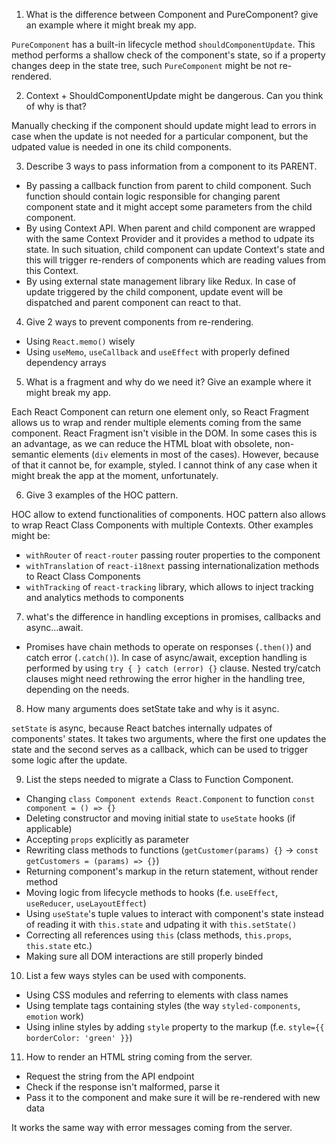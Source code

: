 1. What is the difference between Component and PureComponent? give an
example where it might break my app.

`PureComponent` has a built-in lifecycle method `shouldComponentUpdate`. This method performs a shallow check of the component's state, so if a property changes deep in the state tree, such `PureComponent` might be not re-rendered.


2. Context + ShouldComponentUpdate might be dangerous. Can you think of
why is that?

Manually checking if the component should update might lead to errors in case when the update is not needed for a particular component, but the udpated value is needed in one its child components.


3. Describe 3 ways to pass information from a component to its PARENT.

- By passing a callback function from parent to child component. Such function should contain logic responsible for changing parent component state and it might accept some parameters from the child component.
- By using Context API. When parent and child component are wrapped with the same Context Provider and it provides a method to udpate its state. In such situation, child component can update Context's state and this will trigger re-renders of components which are reading values from this Context.
- By using external state management library like Redux. In case of update triggered by the child component, update event will be dispatched and parent component can react to that.


4. Give 2 ways to prevent components from re-rendering.

- Using `React.memo()` wisely
- Using `useMemo`, `useCallback` and `useEffect` with properly defined dependency arrays


5. What is a fragment and why do we need it? Give an example where it
might break my app.

Each React Component can return one element only, so React Fragment allows us to wrap and render multiple elements coming from the same component. React Fragment isn't visible in the DOM. In some cases this is an advantage, as we can reduce the HTML bloat with obsolete, non-semantic elements (`div` elements in most of the cases). However, because of that it cannot be, for example, styled. I cannot think of any case when it might break the app at the moment, unfortunately.


6. Give 3 examples of the HOC pattern.

HOC allow to extend functionalities of components. HOC pattern also allows to wrap React Class Components with multiple Contexts. Other examples might be:

- `withRouter` of `react-router` passing router properties to the component
- `withTranslation` of `react-i18next` passing internationalization methods to React Class Components
- `withTracking` of `react-tracking` library, which allows to inject tracking and analytics methods to components


7. what's the difference in handling exceptions in promises, callbacks and async...await.

- Promises have chain methods to operate on responses (`.then()`) and catch error (`.catch()`). In case of async/await, exception handling is performed by using `try { } catch (error) {}` clause. Nested try/catch clauses might need rethrowing the error higher in the handling tree, depending on the needs.


8. How many arguments does setState take and why is it async.

`setState` is async, because React batches internally udpates of components' states. It takes two arguments, where the first one updates the state and the second serves as a callback, which can be used to trigger some logic after the update.


9. List the steps needed to migrate a Class to Function Component.

- Changing `class Component extends React.Component` to function `const component = () => {}`
- Deleting constructor and moving initial state to `useState` hooks (if applicable)
- Accepting `props` explicitly as parameter
- Rewriting class methods to functions (`getCustomer(params) {}` -> `const getCustomers = (params) => {}`)
- Returning component's markup in the return statement, without render method
- Moving logic from lifecycle methods to hooks (f.e. `useEffect`, `useReducer`, `useLayoutEffect`)
- Using `useState`'s tuple values to interact with component's state instead of reading it with `this.state` and udpating it with `this.setState()`
- Correcting all references using `this` (class methods, `this.props`, `this.state` etc.)
- Making sure all DOM interactions are still properly binded


10. List a few ways styles can be used with components.

- Using CSS modules and referring to elements with class names
- Using template tags containing styles (the way `styled-components`, `emotion` work)
- Using inline styles by adding `style` property to the markup (f.e. `style={{ borderColor: 'green' }}`)


11. How to render an HTML string coming from the server.

- Request the string from the API endpoint
- Check if the response isn't malformed, parse it
- Pass it to the component and make sure it will be re-rendered with new data

It works the same way with error messages coming from the server.
